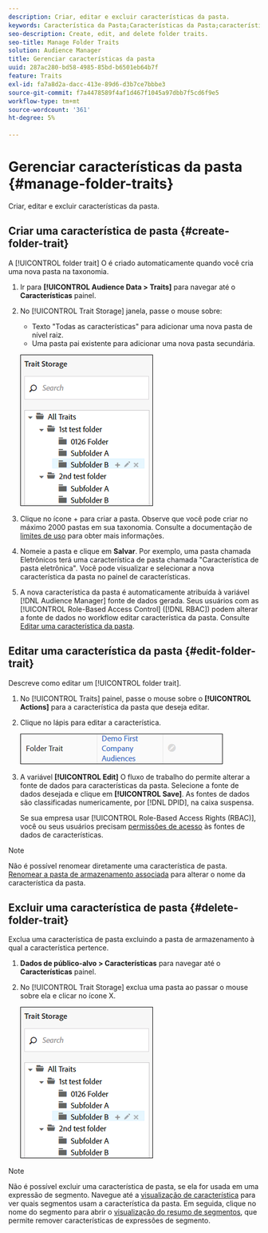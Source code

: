 ```yaml
---
description: Criar, editar e excluir características da pasta.
keywords: Característica da Pasta;Características da Pasta;características da pasta;característica da pasta
seo-description: Create, edit, and delete folder traits.
seo-title: Manage Folder Traits
solution: Audience Manager
title: Gerenciar características da pasta
uuid: 287ac280-bd58-4985-85bd-b6501eb64b7f
feature: Traits
exl-id: fa7a8d2a-dacc-413e-89d6-d3b7ce7bbbe3
source-git-commit: f7a4478589f4af1d467f1045a97dbb7f5cd6f9e5
workflow-type: tm+mt
source-wordcount: '361'
ht-degree: 5%

---
```


# Gerenciar características da pasta {#manage-folder-traits}

Criar, editar e excluir características da pasta.

## Criar uma característica de pasta {#create-folder-trait}

A [!UICONTROL folder trait] O é criado automaticamente quando você cria uma nova pasta na taxonomia.

<!-- create-folder-trait.xml -->

1. Ir para **[!UICONTROL Audience Data > Traits]** para navegar até o **Características** painel.
1. No [!UICONTROL Trait Storage] janela, passe o mouse sobre:

   * Texto &quot;Todas as características&quot; para adicionar uma nova pasta de nível raiz.
   * Uma pasta pai existente para adicionar uma nova pasta secundária.

   ![](assets/folder_traits_create.PNG)

1. Clique no ícone + para criar a pasta. Observe que você pode criar no máximo 2000 pastas em sua taxonomia. Consulte a documentação de [limites de uso](../../features/administration/usage-limits.md) para obter mais informações.
1. Nomeie a pasta e clique em **Salvar**. Por exemplo, uma pasta chamada Eletrônicos terá uma característica de pasta chamada &quot;Característica de pasta eletrônica&quot;. Você pode visualizar e selecionar a nova característica da pasta no painel de características.
1. A nova característica da pasta é automaticamente atribuída à variável [!DNL Audience Manager] fonte de dados gerada. Seus usuários com as [!UICONTROL Role-Based Access Control] ([!DNL RBAC]) podem alterar a fonte de dados no workflow editar característica da pasta. Consulte [Editar uma característica da pasta](../../features/traits/manage-folder-traits.md#edit-folder-trait).

## Editar uma característica da pasta {#edit-folder-trait}

Descreve como editar um [!UICONTROL folder trait].

<!-- edit-folder-trait.xml -->

1. No [!UICONTROL Traits] painel, passe o mouse sobre o **[!UICONTROL Actions]** para a característica da pasta que deseja editar.
1. Clique no lápis para editar a característica.

   ![](assets/folder_traits_edit_border.png)

1. A variável **[!UICONTROL Edit]** O fluxo de trabalho do permite alterar a fonte de dados para características da pasta. Selecione a fonte de dados desejada e clique em **[!UICONTROL Save]**. As fontes de dados são classificadas numericamente, por [!DNL DPID], na caixa suspensa.

   Se sua empresa usar [!UICONTROL Role-Based Access Rights (RBAC)], você ou seus usuários precisam [permissões de acesso](../../features/traits/about-folder-traits.md#role-based-access-controls) às fontes de dados de características.

>[!NOTE]
>
>Não é possível renomear diretamente uma característica de pasta. [Renomear a pasta de armazenamento associada](../../features/traits/trait-storage.md#rename-delete-trait-storage-folder) para alterar o nome da característica da pasta.

## Excluir uma característica de pasta {#delete-folder-trait}

Exclua uma característica de pasta excluindo a pasta de armazenamento à qual a característica pertence.

<!-- delete-folder-trait.xml -->

1. **Dados de público-alvo > Características** para navegar até o **Características** painel.
1. No [!UICONTROL Trait Storage] exclua uma pasta ao passar o mouse sobre ela e clicar no ícone X.

   ![Resultado da etapa](assets/folder_traits_create.PNG)

>[!NOTE]
>
>Não é possível excluir uma característica de pasta, se ela for usada em uma expressão de segmento. Navegue até a [visualização de característica](../../features/traits/trait-details-page.md) para ver quais segmentos usam a característica da pasta. Em seguida, clique no nome do segmento para abrir o [visualização do resumo de segmentos](../../features/segments/segment-summary-view.md), que permite remover características de expressões de segmento.
